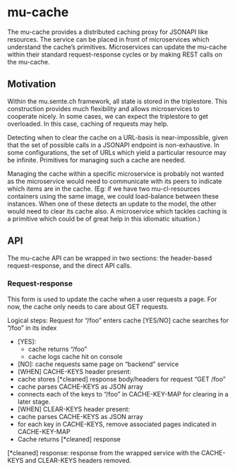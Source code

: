 mu-cache
================

The mu-cache provides a distributed caching proxy for JSONAPI like resources.  The service can be placed in front of microservices which understand the cache’s primitives.  Microservices can update the mu-cache within their standard request-response cycles or by making REST calls on the mu-cache.

Motivation
----------
Within the mu.semte.ch framework, all state is stored in the triplestore.  This construction provides much flexibility and allows microservices to cooperate nicely.  In some cases, we can expect the triplestore to get overloaded.  In this case, caching of requests may help.

Detecting when to clear the cache on a URL-basis is near-impossible, given that the set of possible calls in a JSONAPI endpoint is non-exhaustive.  In some configurations, the set of URLs which yield a particular resource may be infinite.  Primitives for managing such a cache are needed.

Managing the cache within a specific microservice is probably not wanted as the microservice would need to communicate with its peers to indicate which items are in the cache.  (Eg: if we have two mu-cl-resources containers using the same image, we could load-balance between these instances.  When one of these detects an update to the model, the other would need to clear its cache also.  A microservice which tackles caching is a primitive which could be of great help in this idiomatic situation.)


API
---
The mu-cache API can be wrapped in two sections: the header-based request-response, and the direct API calls.

### Request-response
This form is used to update the cache when a user requests a page.  For now, the cache only needs to care about GET requests.

Logical steps:
Request for “/foo” enters cache
[YES/NO] cache searches for “/foo” in its index
 - [YES]: 
   - cache returns “/foo”
   - cache logs cache hit on console
 - [NO]: cache requests same page on “backend” service
 - [WHEN] CACHE-KEYS header present: 
  - cache stores [*cleaned] response body/headers for request “GET /foo”
  - cache parses CACHE-KEYS as JSON array
  - connects each of the keys to “/foo” in CACHE-KEY-MAP for clearing in a later stage.
 - [WHEN] CLEAR-KEYS header present: 
  - cache parses CACHE-KEYS as JSON array
  - for each key in CACHE-KEYS, remove associated pages indicated in CACHE-KEY-MAP
- Cache returns [*cleaned] response

[*cleaned] response: response from the wrapped service with the CACHE-KEYS and CLEAR-KEYS headers removed.

